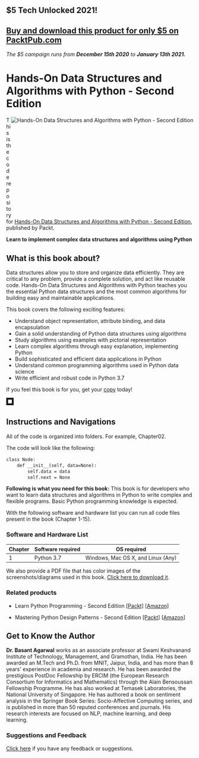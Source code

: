 ## $5 Tech Unlocked 2021!
[Buy and download this product for only $5 on PacktPub.com](https://www.packtpub.com/)
-----
*The $5 campaign         runs from __December 15th 2020__ to __January 13th 2021.__*

# Hands-On Data Structures and Algorithms with Python - Second Edition

<a href="https://www.packtpub.com/application-development/hands-data-structures-and-algorithms-python-second-edition?utm_source=github&utm_medium=repository&utm_campaign=9781788995573 "><img src="https://d255esdrn735hr.cloudfront.net/sites/default/files/imagecache/ppv4_main_book_cover/B10007.png" alt="Hands-On Data Structures and Algorithms with Python - Second Edition" height="256px" align="right"></a>

This is the code repository for [Hands-On Data Structures and Algorithms with Python - Second Edition](https://www.packtpub.com/application-development/hands-data-structures-and-algorithms-python-second-edition?utm_source=github&utm_medium=repository&utm_campaign=9781788995573 ), published by Packt.

**Learn to implement complex data structures and algorithms using Python**

## What is this book about?
Data structures allow you to store and organize data efficiently. They are critical to any problem, provide a complete solution, and act like reusable code. Hands-On Data Structures and Algorithms with Python teaches you the essential Python data structures and the most common algorithms for building easy and maintainable applications.

This book covers the following exciting features:
* Understand object representation, attribute binding, and data encapsulation 
* Gain a solid understanding of Python data structures using algorithms 
* Study algorithms using examples with pictorial representation 
* Learn complex algorithms through easy explanation, implementing Python 
* Build sophisticated and efficient data applications in Python 
* Understand common programming algorithms used in Python data science 
* Write efficient and robust code in Python 3.7     

If you feel this book is for you, get your [copy](https://www.amazon.com/dp/1788995570) today!

<a href="https://www.packtpub.com/?utm_source=github&utm_medium=banner&utm_campaign=GitHubBanner"><img src="https://raw.githubusercontent.com/PacktPublishing/GitHub/master/GitHub.png" 
alt="https://www.packtpub.com/" border="5" /></a>

## Instructions and Navigations
All of the code is organized into folders. For example, Chapter02.

The code will look like the following:
```
class Node: 
    def __init__(self, data=None): 
        self.data = data 
        self.next = None
```

**Following is what you need for this book:**
This book is for developers who want to learn data structures and algorithms in Python to write complex and flexible programs. Basic Python programming knowledge is expected.

With the following software and hardware list you can run all code files present in the book (Chapter 1-15).
### Software and Hardware List
| Chapter  | Software required                   | OS required                        |
| -------- | ------------------------------------| -----------------------------------|
| 1        | Python 3.7                          | Windows, Mac OS X, and Linux (Any) |

We also provide a PDF file that has color images of the screenshots/diagrams used in this book. [Click here to download it](https://www.packtpub.com/sites/default/files/downloads/9781788995573_ColorImages.pdf).

### Related products
* Learn Python Programming - Second Edition [[Packt]](https://www.packtpub.com/application-development/learn-python-programming-second-edition?utm_source=github&utm_medium=repository&utm_campaign=9781788996662 ) [[Amazon]](https://www.amazon.com/dp/1788996666)

* Mastering Python Design Patterns - Second Edition [[Packt]](https://www.packtpub.com/application-development/mastering-python-design-patterns-second-edition?utm_source=github&utm_medium=repository&utm_campaign=9781788837484 ) [[Amazon]](https://www.amazon.com/dp/1783989327)


## Get to Know the Author
**Dr. Basant Agarwal**
works as an associate professor at Swami Keshvanand Institute of Technology, Management, and Gramothan, India. He has been awarded an M.Tech and Ph.D. from MNIT, Jaipur, India, and has more than 8 years' experience in academia and research. He has been awarded the prestigious PostDoc Fellowship by ERCIM (the European Research Consortium for Informatics and Mathematics) through the Alain Bensoussan Fellowship Programme. He has also worked at Temasek Laboratories, the National University of Singapore. He has authored a book on sentiment analysis in the Springer Book Series: Socio-Affective Computing series, and is published in more than 50 reputed conferences and journals. His research interests are focused on NLP, machine learning, and deep learning.

### Suggestions and Feedback
[Click here](https://docs.google.com/forms/d/e/1FAIpQLSdy7dATC6QmEL81FIUuymZ0Wy9vH1jHkvpY57OiMeKGqib_Ow/viewform) if you have any feedback or suggestions.

